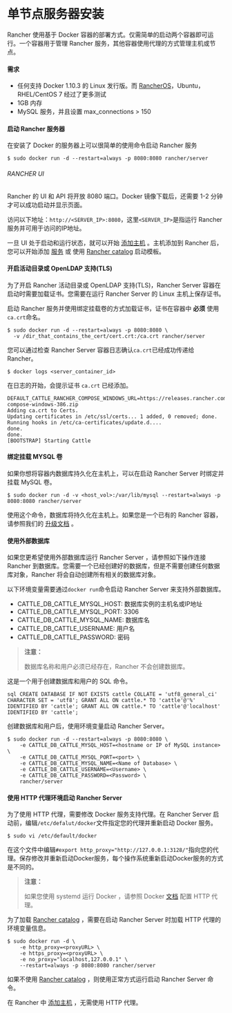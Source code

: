 # 单节点服务器安装


Rancher 使用基于 Docker 容器的部署方式。仅需简单的启动两个容器即可运行。一个容器用于管理 Rancher 服务，其他容器使用代理的方式管理主机或节点。

#### 需求
- 任何支持 Docker 1.10.3 的 Linux 发行版。而 [RancherOS](http://docs.rancher.com/os/)，Ubuntu，RHEL/CentOS 7 经过了更多测试
- 1GB 内存
- MySQL 服务，并且设置 max_connections > 150

#### 启动 Rancher 服务器
在安装了 Docker 的服务器上可以很简单的使用命令启动 Rancher 服务

```
$ sudo docker run -d --restart=always -p 8080:8080 rancher/server
```

###### RANCHER UI
Rancher 的 UI 和 API 将开放 8080 端口。Docker 镜像下载后，还需要 1-2 分钟才可以成功启动并显示页面。

访问以下地址：`http://<SERVER_IP>:8080`，这里`<SERVER_IP>`是指运行 Rancher 服务并可用于访问的IP地址。

一旦 UI 处于启动和运行状态，就可以开始 [添加主机]({{site.baseurl}}/rancher/installing-rancher/add-host/) 。主机添加到 Rancher 后，您可以开始添加 [服务]() 或 使用 [Rancher catalog]() 启动模板。

#### 开启活动目录或 OpenLDAP 支持(TLS)
为了开启 Rancher 活动目录或 OpenLDAP 支持(TLS)，Rancher Server 容器在启动时需要加载证书。您需要在运行 Rancher Server 的 Linux 主机上保存证书。

启动 Rancher 服务并使用绑定挂载卷的方式加载证书，证书在容器中 **必须** 使用`ca.crt`命名。

```
$ sudo docker run -d --restart=always -p 8080:8080 \
  -v /dir_that_contains_the_cert/cert.crt:/ca.crt rancher/server
```

您可以通过检查 Rancher Server 容器日志确认`ca.crt`已经成功传递给 Rancher。

```
$ docker logs <server_container_id>
```

在日志的开始，会提示证书 `ca.crt` 已经添加。

```
DEFAULT_CATTLE_RANCHER_COMPOSE_WINDOWS_URL=https://releases.rancher.com/compose/beta/latest/rancher-compose-windows-386.zip
Adding ca.crt to Certs.
Updating certificates in /etc/ssl/certs... 1 added, 0 removed; done.
Running hooks in /etc/ca-certificates/update.d....
done.
done.
[BOOTSTRAP] Starting Cattle
```

#### 绑定挂载 MYSQL 卷
如果你想将容器内数据库持久化在主机上，可以在启动 Rancher Server 时绑定并挂载 MySQL 卷。

```
$ sudo docker run -d -v <host_vol>:/var/lib/mysql --restart=always -p 8080:8080 rancher/server
```

使用这个命令，数据库将持久化在主机上。如果您是一个已有的 Rancher 容器，请参照我们的 [升级文档]() 。

#### 使用外部数据库
如果您更希望使用外部数据库运行 Rancher Server ，请参照如下操作连接 Rancher 到数据库。您需要一个已经创建好的数据库，但是不需要创建任何数据库对象，Rancher 将会自动创建所有相关的数据库对象。

以下环境变量需要通过`docker run`命令启动 Rancher Server 来支持外部数据库。

- CATTLE\_DB\_CATTLE\_MYSQL\_HOST:  数据库实例的主机名或IP地址
- CATTLE\_DB\_CATTLE\_MYSQL\_PORT:  3306
- CATTLE\_DB\_CATTLE\_MYSQL\_NAME:  数据库名
- CATTLE\_DB\_CATTLE\_USERNAME:  用户名
- CATTLE\_DB\_CATTLE\_PASSWORD:  密码

> **注意：**
> 
> 数据库名称和用户必须已经存在，Rancher 不会创建数据库。 

这是一个用于创建数据库和用户的 SQL 命令。

```
sql CREATE DATABASE IF NOT EXISTS cattle COLLATE = 'utf8_general_ci' CHARACTER SET = 'utf8'; GRANT ALL ON cattle.* TO 'cattle'@'%' IDENTIFIED BY 'cattle'; GRANT ALL ON cattle.* TO 'cattle'@'localhost' IDENTIFIED BY 'cattle';
```

创建数据库和用户后，使用环境变量启动 Rancher Server。

```
$ sudo docker run -d --restart=always -p 8080:8080 \
    -e CATTLE_DB_CATTLE_MYSQL_HOST=<hostname or IP of MySQL instance> \
    -e CATTLE_DB_CATTLE_MYSQL_PORT=<port> \
    -e CATTLE_DB_CATTLE_MYSQL_NAME=<Name of Database> \
    -e CATTLE_DB_CATTLE_USERNAME=<Username> \
    -e CATTLE_DB_CATTLE_PASSWORD=<Password> \
    rancher/server
```

#### 使用 HTTP 代理环境启动 Rancher Server
为了使用 HTTP 代理，需要修改 Docker 服务支持代理。在 Rancher Server 启动前，编辑`/etc/defalut/docker`文件指定您的代理并重新启动 Docker 服务。

```
$ sudo vi /etc/default/docker
```

在这个文件中编辑`#export http_proxy="http://127.0.0.1:3128/"`指向您的代理。保存修改并重新启动Docker服务，每个操作系统重新启动Docker服务的方式是不同的。

> **注意：**
> 
> 如果您使用 systemd 运行 Docker ，请参照 Docker [文档](https://docs.docker.com/articles/systemd/#http-proxy) 配置 HTTP 代理。

为了加载 [Rancher catalog]() ，需要在启动 Rancher Server 时加载 HTTP 代理的环境变量信息。

```
$ sudo docker run -d \
    -e http_proxy=<proxyURL> \
    -e https_proxy=<proxyURL> \
    -e no_proxy="localhost,127.0.0.1" \
    --restart=always -p 8080:8080 rancher/server
```

如果不使用 [Rancher catalog]() ，则使用正常方式运行启动 Rancher Server 命令。

在 Rancher 中 [添加主机]({{site.baseurl}}/rancher/installing-rancher/add-host/) ，无需使用 HTTP 代理。
